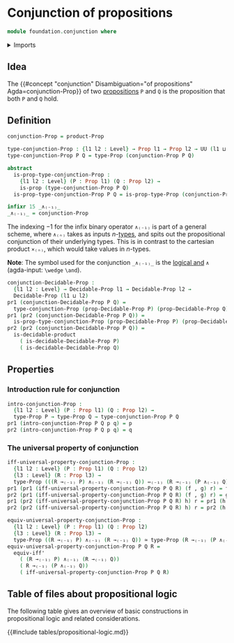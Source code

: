# Conjunction of propositions

```agda
module foundation.conjunction where
```

<details><summary>Imports</summary>

```agda
open import foundation.decidable-types
open import foundation.dependent-pair-types
open import foundation.logical-equivalences
open import foundation.universe-levels

open import foundation-core.cartesian-product-types
open import foundation-core.decidable-propositions
open import foundation-core.equivalences
open import foundation-core.propositions
```

</details>

## Idea

The
{{#concept "conjunction" Disambiguation="of propositions" Agda=conjunction-Prop}}
of two [propositions](foundation-core.propositions.md) `P` and `Q` is the
proposition that both `P` and `Q` hold.

## Definition

```agda
conjunction-Prop = product-Prop

type-conjunction-Prop : {l1 l2 : Level} → Prop l1 → Prop l2 → UU (l1 ⊔ l2)
type-conjunction-Prop P Q = type-Prop (conjunction-Prop P Q)

abstract
  is-prop-type-conjunction-Prop :
    {l1 l2 : Level} (P : Prop l1) (Q : Prop l2) →
    is-prop (type-conjunction-Prop P Q)
  is-prop-type-conjunction-Prop P Q = is-prop-type-Prop (conjunction-Prop P Q)

infixr 15 _∧₍₋₁₎_
_∧₍₋₁₎_ = conjunction-Prop
```

The indexing $-1$ for the infix binary operator `∧₍₋₁₎` is part of a general
scheme, where `∧₍ₙ₎` takes as inputs
$n$-[types](foundation-core.truncated-types.md), and spits out the propositional
conjunction of their underlying types. This is in contrast to the cartesian
product `×₍ₙ₎`, which would take values in $n$-types.

**Note**: The symbol used for the conjunction `_∧₍₋₁₎_` is the
[logical and](https://codepoints.net/U+2227) `∧` (agda-input: `\wedge` `\and`).

```agda
conjunction-Decidable-Prop :
  {l1 l2 : Level} → Decidable-Prop l1 → Decidable-Prop l2 →
  Decidable-Prop (l1 ⊔ l2)
pr1 (conjunction-Decidable-Prop P Q) =
  type-conjunction-Prop (prop-Decidable-Prop P) (prop-Decidable-Prop Q)
pr1 (pr2 (conjunction-Decidable-Prop P Q)) =
  is-prop-type-conjunction-Prop (prop-Decidable-Prop P) (prop-Decidable-Prop Q)
pr2 (pr2 (conjunction-Decidable-Prop P Q)) =
  is-decidable-product
    ( is-decidable-Decidable-Prop P)
    ( is-decidable-Decidable-Prop Q)
```

## Properties

### Introduction rule for conjunction

```agda
intro-conjunction-Prop :
  {l1 l2 : Level} (P : Prop l1) (Q : Prop l2) →
  type-Prop P → type-Prop Q → type-conjunction-Prop P Q
pr1 (intro-conjunction-Prop P Q p q) = p
pr2 (intro-conjunction-Prop P Q p q) = q
```

### The universal property of conjunction

```agda
iff-universal-property-conjunction-Prop :
  {l1 l2 : Level} (P : Prop l1) (Q : Prop l2)
  {l3 : Level} (R : Prop l3) →
  type-Prop (((R →₍₋₁₎ P) ∧₍₋₁₎ (R →₍₋₁₎ Q)) ⇔₍₋₁₎ (R →₍₋₁₎ (P ∧₍₋₁₎ Q)))
pr1 (pr1 (iff-universal-property-conjunction-Prop P Q R) (f , g) r) = f r
pr2 (pr1 (iff-universal-property-conjunction-Prop P Q R) (f , g) r) = g r
pr1 (pr2 (iff-universal-property-conjunction-Prop P Q R) h) r = pr1 (h r)
pr2 (pr2 (iff-universal-property-conjunction-Prop P Q R) h) r = pr2 (h r)

equiv-universal-property-conjunction-Prop :
  {l1 l2 : Level} (P : Prop l1) (Q : Prop l2)
  {l3 : Level} (R : Prop l3) →
  type-Prop ((R →₍₋₁₎ P) ∧₍₋₁₎ (R →₍₋₁₎ Q)) ≃ type-Prop (R →₍₋₁₎ (P ∧₍₋₁₎ Q))
equiv-universal-property-conjunction-Prop P Q R =
  equiv-iff'
    ( (R →₍₋₁₎ P) ∧₍₋₁₎ (R →₍₋₁₎ Q))
    ( R →₍₋₁₎ (P ∧₍₋₁₎ Q))
    ( iff-universal-property-conjunction-Prop P Q R)
```

## Table of files about propositional logic

The following table gives an overview of basic constructions in propositional
logic and related considerations.

{{#include tables/propositional-logic.md}}
